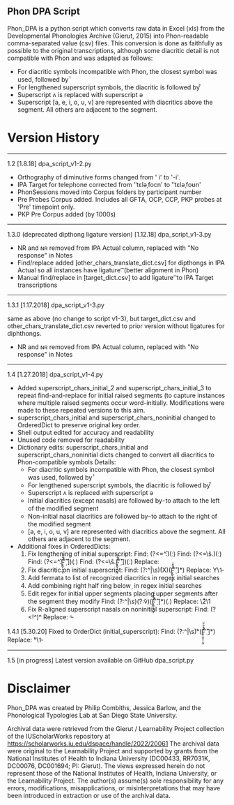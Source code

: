 ## Phon DPA Script
Phon_DPA is a python script which converts raw data in Excel (xls) from the Developmental Phonologies Archive (Gierut, 2015)
into Phon-readable comma-separated value (csv) files. This conversion is done as faithfully as possible to the original transcriptions, although some diacritic detail is not compatible with Phon and was adapted as follows:

- For diacritic symbols incompatible with Phon, the closest symbol was used, followed by ̾
- For lengthened superscript symbols, the diacritic is followed by ͒
- Superscript ʌ is replaced with superscript ə
- Superscript [a, e, i, o, u, v] are represented with diacritics above the segment. All others are adjacent to the segment.

# Version History
*******************
1.2 [1.8.18]
dpa_script_v1-2.py

- Orthography of diminutive forms changed from ' i' to '-i'.
- IPA Target for telephone corrected from 'ˈtɛləˌfocn' to 'ˈtɛləˌfoʊn'
- PhonSessions moved into Corpus folders by participant number
- Pre Probes Corpus added. Includes all GFTA, OCP, CCP, PKP probes at 'Pre' timepoint only.
- PKP Pre Corpus added (by 1000s)

*******************
1.3.0 (deprecated dipthong ligature version) [1.12.18]
dpa_script_v1-3.py

- NR and ɴʀ removed from IPA Actual column, replaced with "No response" in Notes
- Find/replace added [other_chars_translate_dict.csv] for dipthongs in IPA Actual so all instances have ligature ͡  (better alignment in Phon)
- Manual find/replace in [target_dict.csv] to add ligature ͡  to IPA Target transcriptions

*******************
1.3.1 [1.17.2018]
dpa_script_v1-3.py

same as above (no change to script v1-3), but target_dict.csv and other_chars_translate_dict.csv reverted to prior version without ligatures for diphthongs.
- NR and ɴʀ removed from IPA Actual column, replaced with "No response" in Notes

*******************
1.4 [1.27.2018]
dpa_script_v1-4.py

- Added superscript_chars_initial_2 and superscript_chars_initial_3 to repeat find-and-replace for initial raised segments (to capture instances where multiple raised segments occur word-initially. Modifications were made to these repeated versions to this aim.
- superscript_chars_initial and superscript_chars_noninitial changed to OrderedDict to preserve original key order.
- Shell output edited for accuracy and readability
- Unused code removed for readability
- Dictionary edits: superscript_chars_initial and superscript_chars_noninitial dicts changed to convert all diacritics to Phon-compatible symbols
	Details:
	- For diacritic symbols incompatible with Phon, the closest symbol was used, followed by ̾
	- For lengthened superscript symbols, the diacritic is followed by ͒
	- Superscript ʌ is replaced with superscript ə
	- Initial diacritics (except nasals) are followed by ̵  to attach to the left of the modified segment
	- Non-initial nasal diacritics are followed by ̵  to attach to the right of the modified segment
	- [a, e, i, o, u, v] are represented with diacritics above the segment. All others are adjacent to the segment.
- Additional fixes in OrderedDicts:  
	1. Fix lengthening of initial superscript:
		Find: (?<=^̂.)(ː)
		Find: (?<=\ŝ.)(ː)
		Find: (?<=^̂.[̴̡̪̥̩̜̰͔̊͋̄̈̚̕˭̣̃˺])(ː)
		Find: (?<=\ŝ.[̴̡̪̥̩̜̰͔̊͋̄̈̚̕˭̣̃˺])(ː)
		Replace: 
	2. Fix diacritic on initial superscript:
		Find: (?:^|\s)̂(X)([̴̡̪̥̩̜̰͔̊͋̄̈̚̕˭̣̃˺]*)
		Replace: Y\1̵
	3. Add fermata to list of recognized diacritics in regex initial searches
	4. Add combining right half ring below  ̹  in regex initial searches
	5. Edit regex for initial upper segments placing upper segments after the segment they modify
		Find: (?:^|\s)(?:̂v)([̴̡̪̥̩̜̰͔͒̊͋̄̈̚̕˭̣̃˺]*)(.)
		Replace: \2ͮ\1
	6. Fix R-aligned superscript nasals on noninitial superscript:
		Find: (?<!^)ⁿ
		Replace: ⁿ̵

1.4.1 [5.30.20]
	Fixed to OrderDict (initial_superscript):
		Find: (?:^|\s)ᵇ([̴̡̹̪̥̩̜̰͔͒̊͋̄̈̚̕˭̣̃˺]*)
		Replace: ᵇ\1̵
	
*******************
1.5 [in progress] Latest version available on GitHub
dpa_script.py


# Disclaimer
Phon_DPA was created by Philip Combiths, Jessica Barlow, and the Phonological Typologies Lab at San Diego State University.


Archival data were retrieved from the Gierut / Learnability Project collection of the IUScholarWorks repository at https://scholarworks.iu.edu/dspace/handle/2022/20061 The archival data were original to the Learnability Project and supported by grants from the National Institutes of Health to Indiana University (DC00433, RR7031K, DC00076, DC001694; PI: Gierut). The views expressed herein do not represent those of the National Institutes of Health, Indiana University, or the Learnability Project. The author(s) assume(s) sole responsibility for any errors, modifications, misapplications, or misinterpretations that may have been introduced in extraction or use of the archival data.
